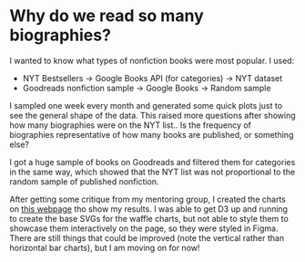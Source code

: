 # Why do we read so many biographies?

I wanted to know what types of nonfiction books were most popular. I used:
- NYT Bestsellers → Google Books API (for categories) → NYT dataset
- Goodreads nonfiction sample → Google Books → Random sample

I sampled one week every month and generated some quick plots just to see the general shape of the data. This raised more questions after showing how many biographies were on the NYT list.. Is the frequency of biographies representative of how many books are published, or something else?

I got a huge sample of books on Goodreads and filtered them for categories in the same way, which showed that the NYT list was not proportional to the random sample of published nonfiction. 

After getting some critique from my mentoring group, I created the charts on [this webpage](https://nickmuffet.com/lede/books) tho show my results. I was able to get D3 up and running to create the base SVGs for the waffle charts, but not able to style them to showcase them interactively on the page, so they were styled in Figma. There are still things that could be improved (note the vertical rather than horizontal bar charts), but I am moving on for now!

